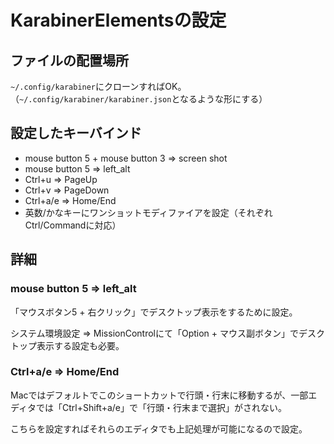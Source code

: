 # KarabinerElementsの設定

## ファイルの配置場所

`~/.config/karabiner`にクローンすればOK。（`~/.config/karabiner/karabiner.json`となるような形にする）

## 設定したキーバインド

+ mouse button 5 + mouse button 3 => screen shot
+ mouse button 5 => left_alt
+ Ctrl+u => PageUp
+ Ctrl+v => PageDown
+ Ctrl+a/e => Home/End
+ 英数/かなキーにワンショットモディファイアを設定（それぞれCtrl/Commandに対応）

## 詳細

### mouse button 5 => left_alt

「マウスボタン5 + 右クリック」でデスクトップ表示をするために設定。

システム環境設定 => MissionControlにて「Option + マウス副ボタン」でデスクトップ表示する設定も必要。


### Ctrl+a/e => Home/End

Macではデフォルトでこのショートカットで行頭・行末に移動するが、一部エディタでは「Ctrl+Shift+a/e」で「行頭・行末まで選択」がされない。

こちらを設定すればそれらのエディタでも上記処理が可能になるので設定。

